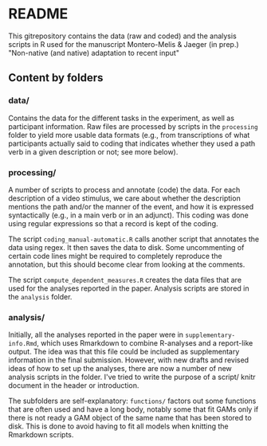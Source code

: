 README
======

This gitrepository contains the data (raw and coded) and the analysis scripts
in R used for the manuscript
Montero-Melis & Jaeger (in prep.) "Non-native (and native) adaptation to recent
input"

Content by folders
------------------

### data/

Contains the data for the different tasks in the experiment, as well as
participant information. Raw files are processed by scripts in the `processing`
folder to yield more usable data formats (e.g., from transcriptions of what
participants actually said to coding that indicates whether they used a path
verb in a given description or not; see more below).


### processing/

A number of scripts to process and annotate (code) the data. For each description
of a video stimulus, we care about whether the description mentions the path
and/or the manner of the event, and how it is expressed syntactically (e.g., in
a main verb or in an adjunct). This coding was done using regular expressions
so that a record is kept of the coding.

The script `coding_manual-automatic.R` calls another script that annotates the
data using regex. It then saves the data to disk. Some uncommenting of certain
code lines might be required to completely reproduce the annotation, but this
should become clear from looking at the comments.

The script `compute_dependent_measures.R` creates the data files that are used
for the analyses reported in the paper. Analysis scripts are stored in the
`analysis` folder.


### analysis/

Initially, all the analyses reported in the paper were in 
`supplementary-info.Rmd`, which uses Rmarkdown to combine R-analyses and a 
report-like output. The idea was that this file could be included as 
supplementary information in the final submission. However, with new drafts
and revised ideas of how to set up the analyses, there are now a number of
new analysis scripts in the folder. I've tried to write the purpose of a script/
knitr document in the header or introduction.

The subfolders are self-explanatory: `functions/` factors out some functions that
are often used and have a long body, notably some that fit GAMs only if there is
not ready a GAM object of the same name that has been stored to disk. This is
done to avoid having to fit all models when knitting the Rmarkdown scripts.
